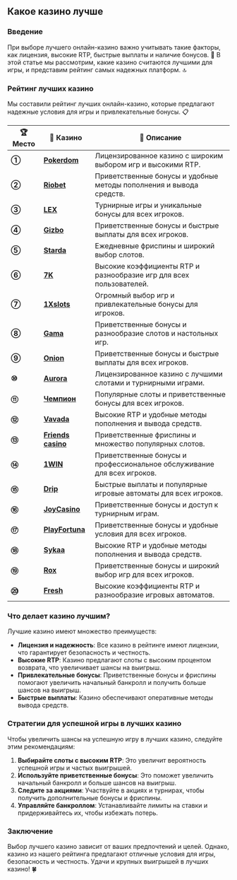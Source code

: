 ## Какое казино лучше

### Введение
При выборе лучшего онлайн-казино важно учитывать такие факторы, как лицензия, высокие RTP, быстрые выплаты и наличие бонусов. 🎰 В этой статье мы рассмотрим, какие казино считаются лучшими для игры, и представим рейтинг самых надежных платформ. 🔝

### Рейтинг лучших казино
Мы составили рейтинг лучших онлайн-казино, которые предлагают надежные условия для игры и привлекательные бонусы. 📋

| **🏆 Место** | **🎰 Казино** | **💬 Описание** |
|-------------|-------------|----------------|
| **①** | [**Pokerdom**](https://brandplay.link/4k77v2yx) | Лицензированное казино с широким выбором игр и высокими RTP. |
| **②** | [**Riobet**](https://brandplay.link/7xBLTPyj) | Приветственные бонусы и удобные методы пополнения и вывода средств. |
| **③** | [**LEX**](https://brandplay.link/zW4hdDFV) | Турнирные игры и уникальные бонусы для всех игроков. |
| **④** | [**Gizbo**](https://brandplay.link/bprXw4YV) | Приветственные бонусы и быстрые выплаты для всех игроков. |
| **⑤** | [**Starda**](https://brandplay.link/fB7xwRFL) | Ежедневные фриспины и широкий выбор слотов. |
| **⑥** | [**7K**](https://brandplay.link/BvQyFShp) | Высокие коэффициенты RTP и разнообразие игр для всех пользователей. |
| **⑦** | [**1Xslots**](https://brandplay.link/hSB1khtr) | Огромный выбор игр и привлекательные бонусы для игроков. |
| **⑧** | [**Gama**](https://brandplay.link/j6NMKsDz) | Приветственные бонусы и разнообразие слотов и настольных игр. |
| **⑨** | [**Onion**](https://brandplay.link/zBGRVpQ9) | Приветственные бонусы и быстрые выплаты для всех игроков. |
| **⑩** | [**Aurora**](https://10trafic-stat2.com/click/668546556bcc6313411604bd/6766/13032/subaccount) | Лицензированное казино с лучшими слотами и турнирными играми. |
| **⑪** | [**Чемпион**](https://temon-gter.cfd/go/lRq?p80412p304504pcc44t17455) | Популярные слоты и приветственные бонусы для всех игроков. |
| **⑫** | [**Vavada**](https://vavadapartner.pro/?promo=ea5c9275-6854-4505-94fc-95ab18221945-linkb2) | Высокие RTP и удобные методы пополнения и вывода средств. |
| **⑬** | [**Friends casino**](https://gofriends.vc/linkb2) | Приветственные фриспины и множество популярных слотов. |
| **⑭** | [**1WIN**](https://brandplay.link/smXVpBbG) | Приветственные бонусы и профессиональное обслуживание для всех игроков. |
| **⑮** | [**Drip**](https://drp-ircp01.com/c07e6a3db) | Быстрые выплаты и популярные игровые автоматы для всех игроков. |
| **⑯** | [**JoyCasino**](https://rpc30.call2me.pro/?/ru/registration?apkpop=0&partner=p24970p3291217pc98f) | Приветственные бонусы и доступ к турнирным играм. |
| **⑰** | [**PlayFortuna**](https://fortunapromo.net/alt/playfortuna/registration?0dc4a9362a71feb7e3f165fb8e766f70) | Приветственные бонусы и удобные условия для всех игроков. |
| **⑱** | [**Sykaa**](https://s-two-way.com/?source=linkb2&pid=30697) | Высокие RTP и удобные методы пополнения и вывода средств. |
| **⑲** | [**Rox**](https://rox-pvwfpjgcxe.com/cb1ee18a5) | Приветственные бонусы и широкий выбор игр для всех игроков. |
| **⑳** | [**Fresh**](https://fresh-eumwkxwao.com/c3f7b485d) | Высокие коэффициенты RTP и разнообразие игровых автоматов. |

### Что делает казино лучшим?
Лучшие казино имеют множество преимуществ:

- **Лицензия и надежность**: Все казино в рейтинге имеют лицензии, что гарантирует безопасность и честность.
- **Высокие RTP**: Казино предлагают слоты с высоким процентом возврата, что увеличивает шансы на выигрыш.
- **Привлекательные бонусы**: Приветственные бонусы и фриспины помогают увеличить начальный банкролл и получить больше шансов на выигрыш.
- **Быстрые выплаты**: Казино обеспечивают оперативные методы вывода средств.

### Стратегии для успешной игры в лучших казино
Чтобы увеличить шансы на успешную игру в лучших казино, следуйте этим рекомендациям:

1. **Выбирайте слоты с высоким RTP**: Это увеличит вероятность успешной игры и частых выигрышей.
2. **Используйте приветственные бонусы**: Это поможет увеличить начальный банкролл и больше шансов на выигрыш.
3. **Следите за акциями**: Участвуйте в акциях и турнирах, чтобы получить дополнительные бонусы и фриспины.
4. **Управляйте банкроллом**: Устанавливайте лимиты на ставки и придерживайтесь их, чтобы избежать потерь.

### Заключение
Выбор лучшего казино зависит от ваших предпочтений и целей. Однако, казино из нашего рейтинга предлагают отличные условия для игры, безопасность и честность. Удачи и крупных выигрышей в лучших казино! 🍀
